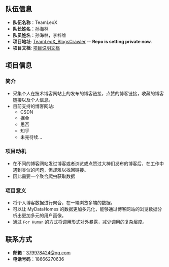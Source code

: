 ## 队伍信息

* **队伍名称**：TeamLeoX
* **队长姓名**：孙海林
* **队员姓名**：孙海林，李梓维
* **项目地址**: [TeamLeoX_BlogsCrawler](https://github.com/sunhailin-Leo/TeamLeoX_BlogsCrawler) -- **Repo is setting private now.**
* **项目文档**: [项目说明文档](https://github.com/sunhailin-Leo/TeamLeoX_BlogsCrawler/blob/master/README.md)

## 项目信息

### 简介

* 采集个人在技术博客网站上的发布的博客链接，点赞的博客链接，收藏的博客链接以及个人信息。
* 目前支持的博客网站:
    * CSDN
    * 掘金
    * 思否
    * 知乎
    * 未完待续...

### 项目动机

* 在不同的博客网站发过博客或者浏览或点赞过大神们发布的博客后，在工作中遇到类似的问题，但却难以找回链接。
* 因此需要一个聚合爬虫获取数据

### 项目意义

* 将个人博客数据进行聚合，在一端浏览多端的数据。
* 可以让 MyDataHomes 的数据更加多元化，能够通过博客网站的浏览数据分析出更加多元的用户画像。
* 通过 `For Human` 的方式将调用形式对外暴露，减少调用的复杂层度。

## 联系方式

* **邮箱**：379978424@qq.com
* **电话号码**：18666270636